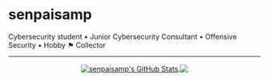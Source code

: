 # senpaisamp

Cybersecurity student • Junior Cybersecurity Consultant • Offensive Security • Hobby ⚑ Collector

---
<p align="center">

<a href="https://github.com/senpaisamp/senpaisamp">
  <img align="center" src="https://github-readme-stats.vercel.app/api?username=senpaisamp&show_icons=true&theme=tokyonight&include_all_commits=true&hide=contribs&count_private=true&line_height=32" alt="senpaisamp's GitHub Stats" />
</a>

<a href="https://github.com/senpaisamp/senpaisamp">
  <img align="center" src="https://github-readme-stats.vercel.app/api/top-langs/?username=senpaisamp&show_icons=true&theme=tokyonight&langs_count=3&layout=default&hide_border=false" />
</a>

</p>
